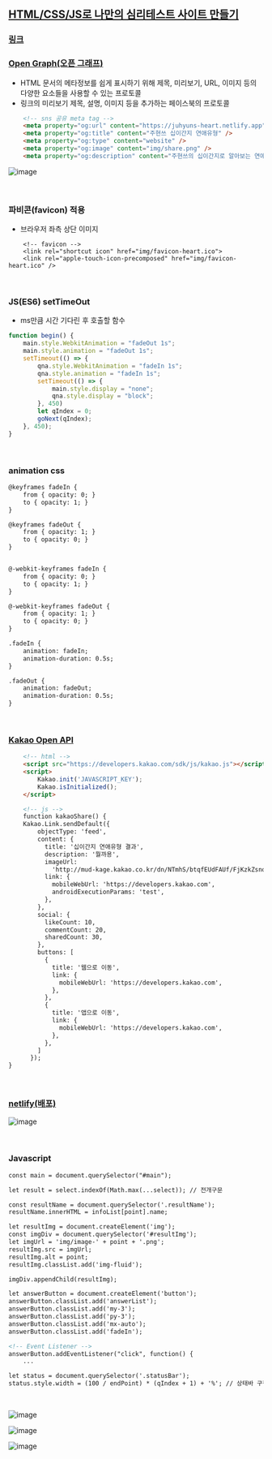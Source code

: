 ## [HTML/CSS/JS로 나만의 심리테스트 사이트 만들기](https://www.inflearn.com/course/%EC%8B%AC%EB%A6%AC%ED%85%8C%EC%8A%A4%ED%8A%B8-%EC%82%AC%EC%9D%B4%ED%8A%B8-%EC%A0%9C%EC%9E%91)

### [링크](https://juhyuns.netlify.app/)

### [Open Graph(오픈 그래프)](https://ogp.me/)
- HTML 문서의 메타정보를 쉽게 표시하기 위해 제목, 미리보기, URL, 이미지 등의 다양한 요소들을 사용할 수 있는 프로토콜
- 링크의 미리보기 제목, 설명, 이미지 등을 추가하는 페이스북의 프로토콜

```html
    <!-- sns 공유 meta tag -->
    <meta property="og:url" content="https://juhyuns-heart.netlify.app" />
    <meta property="og:title" content="주현쓰 십이간지 연애유형" />
    <meta property="og:type" content="website" />
    <meta property="og:image" content="img/share.png" />
    <meta property="og:description" content="주현쓰의 십이간지로 알아보는 연애유형" />
```

![image](https://user-images.githubusercontent.com/50076031/128179373-fea277ff-093b-41df-9136-3e29c23546ff.png)


<br>

### 파비콘(favicon) 적용
- 브라우저 좌측 상단 이미지

```hmtl
    <!-- favicon -->
    <link rel="shortcut icon" href="img/favicon-heart.ico">
    <link rel="apple-touch-icon-precomposed" href="img/favicon-heart.ico" />
```

<br>

### JS(ES6) setTimeOut
- ms만큼 시간 기다린 후 호출할 함수

```javascript
function begin() {
    main.style.WebkitAnimation = "fadeOut 1s";
    main.style.animation = "fadeOut 1s";
    setTimeout(() => {
        qna.style.WebkitAnimation = "fadeIn 1s";
        qna.style.animation = "fadeIn 1s";
        setTimeout(() => {
            main.style.display = "none";
            qna.style.display = "block";
        }, 450)
        let qIndex = 0;
        goNext(qIndex);
    }, 450);
}
```

<br>

### animation css

```html
@keyframes fadeIn {
    from { opacity: 0; }
    to { opacity: 1; }
}

@keyframes fadeOut {
    from { opacity: 1; }
    to { opacity: 0; }
}


@-webkit-keyframes fadeIn {
    from { opacity: 0; }
    to { opacity: 1; }
}

@-webkit-keyframes fadeOut {
    from { opacity: 1; }
    to { opacity: 0; }
}

.fadeIn {
    animation: fadeIn;
    animation-duration: 0.5s;
}

.fadeOut {
    animation: fadeOut;
    animation-duration: 0.5s;
}
```

<br>

### [Kakao Open API](https://developers.kakao.com/)

```html
    <!-- html --> 
    <script src="https://developers.kakao.com/sdk/js/kakao.js"></script>
    <script>
        Kakao.init('JAVASCRIPT_KEY');
        Kakao.isInitialized();
    </script>

    <!-- js --> 
    function kakaoShare() {
    Kakao.Link.sendDefault({
        objectType: 'feed',
        content: {
          title: '십이간지 연애유형 결과',
          description: '뭘까용',
          imageUrl:
            'http://mud-kage.kakao.co.kr/dn/NTmhS/btqfEUdFAUf/FjKzkZsnoeE4o19klTOVI1/openlink_640x640s.jpg',
          link: {
            mobileWebUrl: 'https://developers.kakao.com',
            androidExecutionParams: 'test',
          },
        },
        social: {
          likeCount: 10,
          commentCount: 20,
          sharedCount: 30,
        },
        buttons: [
          {
            title: '웹으로 이동',
            link: {
              mobileWebUrl: 'https://developers.kakao.com',
            },
          },
          {
            title: '앱으로 이동',
            link: {
              mobileWebUrl: 'https://developers.kakao.com',
            },
          },
        ]
      });
}
```

<br>

### [netlify(배포)](https://netlify.app/)

![image](https://user-images.githubusercontent.com/50076031/128186037-4b99ff9f-f9a7-4f31-b5c0-8305ba3c9f12.png)

<br>

### Javascript

```html
const main = document.querySelector("#main"); 

let result = select.indexOf(Math.max(...select)); // 전개구문

const resultName = document.querySelector('.resultName');
resultName.innerHTML = infoList[point].name;

let resultImg = document.createElement('img');
const imgDiv = document.querySelector('#resultImg');
let imgUrl = 'img/image-' + point + '.png';
resultImg.src = imgUrl;
resultImg.alt = point;
resultImg.classList.add('img-fluid');

imgDiv.appendChild(resultImg);

let answerButton = document.createElement('button');
answerButton.classList.add('answerList');
answerButton.classList.add('my-3');
answerButton.classList.add('py-3');
answerButton.classList.add('mx-auto');
answerButton.classList.add('fadeIn');

<!-- Event Listener -->
answerButton.addEventListener("click", function() {
    ...

let status = document.querySelector('.statusBar');
status.style.width = (100 / endPoint) * (qIndex + 1) + '%'; // 상태바 구현
```

<br>


![image](https://user-images.githubusercontent.com/50076031/128464684-c781485b-a84d-4bf3-a584-8a270a56e29a.png)

![image](https://user-images.githubusercontent.com/50076031/128464716-b3c9f98d-1248-4b4c-a692-9d17929c01a0.png)

![image](https://user-images.githubusercontent.com/50076031/128464732-2dbc3b10-39ea-4dcb-bb86-db92f4580370.png)

